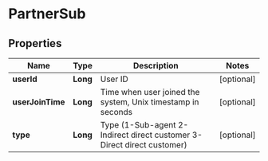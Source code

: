 
# PartnerSub

## Properties

Name | Type | Description | Notes
------------ | ------------- | ------------- | -------------
**userId** | **Long** | User ID |  [optional]
**userJoinTime** | **Long** | Time when user joined the system, Unix timestamp in seconds |  [optional]
**type** | **Long** | Type (1-Sub-agent 2-Indirect direct customer 3-Direct direct customer) |  [optional]

